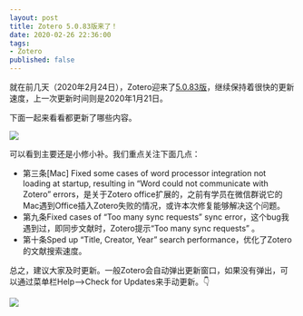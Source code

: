 ```yaml
---
layout: post
title: Zotero 5.0.83版来了！
date: 2020-02-26 22:36:00
tags: 
- Zotero
published: false
---
```


就在前几天（2020年2月24日），Zotero迎来了[5.0.83版](https://www.zotero.org/support/changelog)，继续保持着很快的更新速度，上一次更新时间则是2020年1月21日。

下面一起来看看都更新了哪些内容。

![](https://tva1.sinaimg.cn/large/0082zybply1gcaufmpf29j31740q9q9y.jpg)

可以看到主要还是小修小补。我们重点关注下面几点：

- 第三条[Mac] Fixed some cases of word processor integration not loading at startup, resulting in “Word could not communicate with Zotero” errors，是关于Zotero office扩展的，之前有学员在微信群说它的Mac遇到Office插入Zotero失败的情况，或许本次修复能够解决这个问题。
- 第九条Fixed cases of “Too many sync requests” sync error，这个bug我遇到过，即同步文献时，Zotero提示“Too many sync requests” 。
- 第十条Sped up “Title, Creator, Year” search performance，优化了Zotero的文献搜索速度。

总之，建议大家及时更新。一般Zotero会自动弹出更新窗口，如果没有弹出，可以通过菜单栏Help-->Check for Updates来手动更新。👇

![](https://tva1.sinaimg.cn/large/0082zybply1gcaupnxffjj30d30660sy.jpg)

